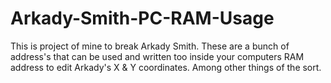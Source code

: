 # Arkady-Smith-PC-RAM-Usage
This is project of mine to break Arkady Smith. These are a bunch of address's that can be used and written too inside your computers RAM address to edit Arkady's X &amp; Y coordinates. Among other things of the sort.
